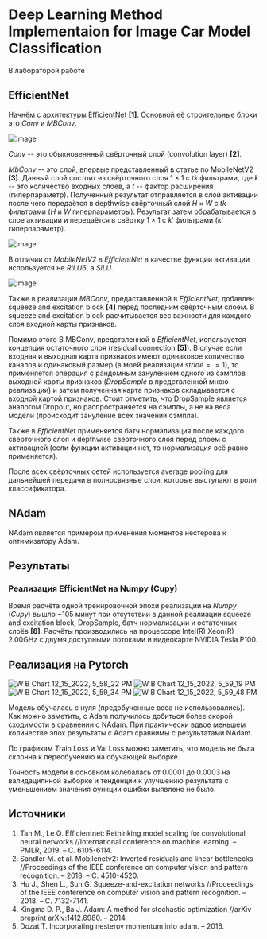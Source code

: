 # Deep Learning Method Implementaion for Image Car Model Classification

В лабораторой работе

## EfficientNet

Начнём с архитектуры EfficientNet **[1]**. Основной её строительные блоки это *Conv* и *MBConv*.

![image](https://user-images.githubusercontent.com/29786176/207859678-7d949276-861f-48ec-aee5-b2a9513350ae.png)

*Conv* -- это обыкновеннный свёрточный слой (convolution layer) **[2]**.

*MbConv* -- это слой, впервые представленный в статье по MobileNetV2 **[3]**. Данный слой состоит из свёрточного слоя $1 \times 1$ с $tk$ фильтрами, где $k$ -- это количество входных слоёв, а $t$ -- фактор расширения (гиперпараметр). Полученный результат отправляется в слой активации после чего передаётся в depthwise свёрточный слой $H \times W$ с $tk$ фильтрами ($H$ и $W$ гиперпараметры). Результат затем обрабатывается в слое активации и передаётся в свёртку $1 \times 1$ с $k'$ фильтрами ($k'$ гиперпараметр).

![image](https://user-images.githubusercontent.com/29786176/207866300-56a85a7d-d2f4-49f3-8048-35374de65786.png)

В отличии от *MobileNetV2* в *EfficientNet* в качестве функции активации используется не *RiLU6*, а *SiLU*.

![image](https://user-images.githubusercontent.com/29786176/207873177-f06d439c-3a3f-4aea-9cad-e5c78f7795ba.png)

Также в реализации *MBConv*, предаставленной в *EfficientNet*, добавлен squeeze and excitation block **[4]** перед последним свёрточным слоем. В squeeze and excitation block расчитывается вес важности для каждого слоя входной карты признаков. 

Помимо этого В MBConv, предствленной в *EfficientNet*, используется концепция остаточного слоя (residual connection **[5]**). В случае если входная и выходная карта признаков имеют одинаковое количество каналов и одинаковый размер (в моей реализации $stride == 1$), то применяется операция с рандомным занулением одного из сэмплов выходной карты признаков (*DropSample* в предствленной мною реализации) и затем полученная карта признаков складывается с входной картой признаков. Стоит отметить, что DropSample является аналогом Dropout, но распространяется на сэмплы, а не на веса модели (происходит зануление всех значений сэмпла).

Также в *EfficientNet* применяется батч нормализация после каждого свёрточного слоя и depthwise свёрточного слоя перед слоем с активацией (если функции активации нет, то нормализация всё равно применяется).

После всех свёрточных сетей используется average pooling для дальнейшей передачи в полносвязные слои, которые выступают в роли классификатора.

## NAdam

NAdam является примером применения моментов нестерова к оптимизатору Adam.

## Результаты

### Реализация EfficientNet на Numpy (Cupy)
Время расчёта одной тренировочной эпохи реализации на *Numpy* (*Cupy*) вышло ~105 минут при отсутствии в данной реалиации squeeze and excitation block, DropSample, батч нормализации и остаточных слоёв **[8]**. Расчёты производились на процессоре Intel(R) Xeon(R) 2.00GHz с двумя доступными потоками и видеокарте NVIDIA Tesla P100.

## Реализация на Pytorch
![W B Chart 12_15_2022, 5_58_22 PM](https://user-images.githubusercontent.com/29786176/207893855-c25e387f-d623-4fe2-9593-cde3f65a89b9.png)
![W B Chart 12_15_2022, 5_59_19 PM](https://user-images.githubusercontent.com/29786176/207893926-9d6ca9ae-9266-433b-877e-c6c8423876dc.png)
![W B Chart 12_15_2022, 5_59_34 PM](https://user-images.githubusercontent.com/29786176/207893933-93616729-458e-4600-982e-6ec13b84f8a1.png)
![W B Chart 12_15_2022, 5_59_48 PM](https://user-images.githubusercontent.com/29786176/207893944-7e7083d7-c025-49d4-a570-8c778cce0fe5.png)

Модель обучалась с нуля (предобученные веса не использовались). Как можно заметить, c Adam получилось добиться более скорой сходимости в сравнении с NAdam. При практически вдвое меньшем количестве эпох результаты с Adam сравнимы с результатами NAdam.

По графикам Train Loss и Val Loss можно заметить, что модель не была склонна к переобучению на обучающей выборке. 

Точность модели в основном колебалась от 0.0001 до 0.0003 на валидацилнной выборке и тенденции к улучшению результата с уменьшением значения функции ошибки выявлено не было.

## Источники
1. Tan M., Le Q. Efficientnet: Rethinking model scaling for convolutional neural networks //International conference on machine learning. – PMLR, 2019. – С. 6105-6114.
2. Sandler M. et al. Mobilenetv2: Inverted residuals and linear bottlenecks //Proceedings of the IEEE conference on computer vision and pattern recognition. – 2018. – С. 4510-4520.
3. Hu J., Shen L., Sun G. Squeeze-and-excitation networks //Proceedings of the IEEE conference on computer vision and pattern recognition. – 2018. – С. 7132-7141.
4. Kingma D. P., Ba J. Adam: A method for stochastic optimization //arXiv preprint arXiv:1412.6980. – 2014.
5. Dozat T. Incorporating nesterov momentum into adam. – 2016.